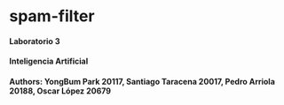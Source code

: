 # spam-filter

#### Laboratorio 3
#### Inteligencia Artificial
#### Authors: YongBum Park 20117, Santiago Taracena 20017, Pedro Arriola 20188, Oscar López 20679

